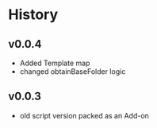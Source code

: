 # History

## v0.0.4

* Added Template map
* changed obtainBaseFolder logic

## v0.0.3

* old script version packed as an Add-on
